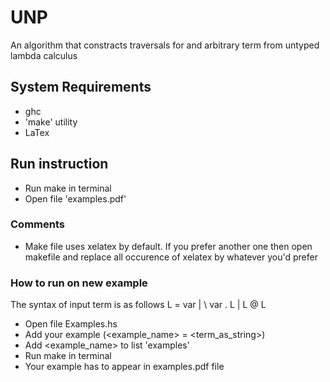 # UNP

An algorithm that constracts traversals for and arbitrary term from untyped lambda calculus

## System Requirements
* ghc
* 'make' utility
* LaTex

## Run instruction
* Run make in terminal
* Open file 'examples.pdf'

### Comments
* Make file uses xelatex by default. If you prefer another one then open makefile and replace all occurence of xelatex by whatever you'd prefer

### How to run on new example

The syntax of input term is as follows L = var | \ var . L | L @ L

* Open file Examples.hs
* Add your example (<example_name> = <term_as_string>)
* Add <example_name> to list 'examples'
* Run make in terminal
* Your example has to appear in examples.pdf file